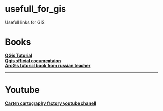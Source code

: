 # usefull_for_gis
Usefull links for GIS<br>
<h1>Books</h1>
<b><a href="https://www.qgistutorials.com/en/docs">QGis Tutorial</a></b>
<br>
<b><a href="https://www.qgis.org/en/docs/index.html">Qgis official documentaion</a></b>
<br>
<strong><a href="https://tsamsonov.github.io/arcgis-course/">ArcGis tutorial book from russian teacher</a><strong>
<hr>
<h1>Youtube</h1>
<strong><a href="https://www.youtube.com/channel/UCWZ9h9DLnWtofBOZusAnWBQ">Carten cartography factory youtube chanell</a><strong>

